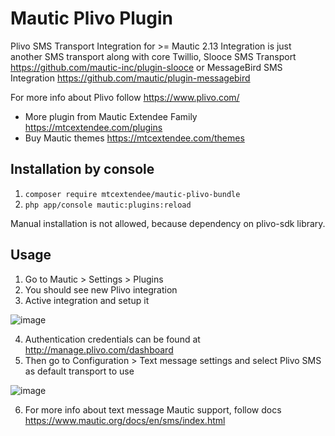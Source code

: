# Mautic Plivo Plugin

Plivo SMS Transport Integration for >= Mautic 2.13 
Integration is just another SMS transport along with core Twillio, Slooce SMS Transport https://github.com/mautic-inc/plugin-slooce or MessageBird SMS Integration https://github.com/mautic/plugin-messagebird

For more info about Plivo follow https://www.plivo.com/

- More plugin from Mautic Extendee Family  https://mtcextendee.com/plugins
- Buy Mautic themes https://mtcextendee.com/themes

## Installation by console

1. `composer require mtcextendee/mautic-plivo-bundle`
2. `php app/console mautic:plugins:reload`

Manual installation is not allowed, because dependency on plivo-sdk library.

## Usage

1. Go to Mautic > Settings > Plugins
2. You should see new Plivo integration
3. Active integration and setup it

![image](https://user-images.githubusercontent.com/462477/55688009-0961e600-5974-11e9-9e4f-2f06cdddaa4a.png)

4. Authentication credentials can be found at http://manage.plivo.com/dashboard
5. Then go to Configuration > Text message settings and select Plivo SMS as  default transport to use

![image](https://user-images.githubusercontent.com/462477/55688093-16cba000-5975-11e9-852d-0a0d3e716ae9.png)

6. For more info about text message Mautic support, follow docs https://www.mautic.org/docs/en/sms/index.html
